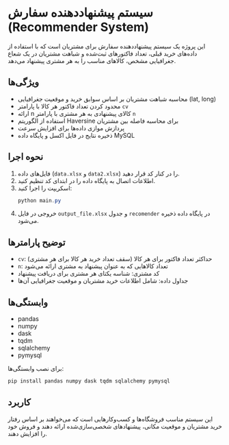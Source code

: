 # سیستم پیشنهاددهنده سفارش (Recommender System)

این پروژه یک سیستم پیشنهاددهنده سفارش برای مشتریان است که با استفاده از داده‌های خرید قبلی، تعداد فاکتورهای ثبت‌شده و شباهت مشتریان در یک شعاع جغرافیایی مشخص، کالاهای مناسب را به هر مشتری پیشنهاد می‌دهد.

## ویژگی‌ها
- محاسبه شباهت مشتریان بر اساس سوابق خرید و موقعیت جغرافیایی (lat, long)
- محدود کردن تعداد فاکتور هر کالا با پارامتر `cv`
- ارائه n کالای پیشنهادی به هر مشتری با پارامتر `n`
- استفاده از الگوریتم Haversine برای محاسبه فاصله بین مشتریان
- پردازش موازی داده‌ها برای افزایش سرعت
- ذخیره نتایج در فایل اکسل و پایگاه داده MySQL

## نحوه اجرا
1. فایل‌های داده (`data.xlsx` و `data2.xlsx`) را در کنار کد قرار دهید.
2. اطلاعات اتصال به پایگاه داده را در ابتدای کد تنظیم کنید.
3. اسکریپت را اجرا کنید:
   ```powershell
   python main.py
   ```
4. خروجی در فایل `output_file.xlsx` و جدول `recomender` در پایگاه داده ذخیره می‌شود.

## توضیح پارامترها
- `cv`: حداکثر تعداد فاکتور برای هر کالا (سقف تعداد خرید هر کالا برای هر مشتری)
- `n`: تعداد کالاهایی که به عنوان پیشنهاد به مشتری ارائه می‌شود
- کد مشتری: شناسه یکتای هر مشتری برای دریافت پیشنهاد
- جداول داده: شامل اطلاعات خرید مشتریان و موقعیت جغرافیایی آن‌ها

## وابستگی‌ها
- pandas
- numpy
- dask
- tqdm
- sqlalchemy
- pymysql

برای نصب وابستگی‌ها:
```powershell
pip install pandas numpy dask tqdm sqlalchemy pymysql
```

## کاربرد
این سیستم مناسب فروشگاه‌ها و کسب‌وکارهایی است که می‌خواهند بر اساس رفتار خرید مشتریان و موقعیت مکانی، پیشنهادهای شخصی‌سازی‌شده ارائه دهند و فروش خود را افزایش دهند.
